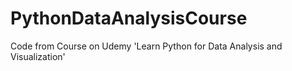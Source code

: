 # PythonDataAnalysisCourse
Code from Course on Udemy 'Learn Python for Data Analysis and Visualization'
